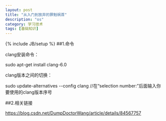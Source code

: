 ```yaml
---
layout: post
title: "从入门到放弃的罪魁祸首"
description: "os"
category: 学习技术
tags: [基础知识]
---
```

{% include JB/setup %}
##1.命令

clang安装命令：

sudo apt-get install clang-6.0

clang版本之间的切换：

sudo update-alternatives --config clang  //在“selection number:”后面输入你要使用的clang版本序号


##2.相关链接

https://blog.csdn.net/DumpDoctorWang/article/details/84567757





